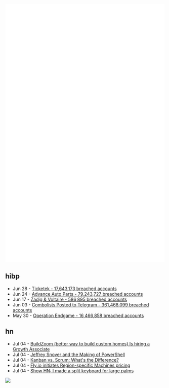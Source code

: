 ![Metrics](https://raw.githubusercontent.com/phixion/phixion/master/metrics.svg)

## hibp

<!--
for https://github.com/phixion/phixion/blob/main/.github/workflows/feeds.yml
-->
<!--START_SECTION:haveibeenpwnd-->
- Jun 28 - [Ticketek - 17,643,173 breached accounts](https://haveibeenpwned.com/PwnedWebsites#Ticketek)
- Jun 24 - [Advance Auto Parts - 79,243,727 breached accounts](https://haveibeenpwned.com/PwnedWebsites#AdvanceAutoParts)
- Jun 17 - [Zadig & Voltaire - 586,895 breached accounts](https://haveibeenpwned.com/PwnedWebsites#ZadigVoltaire)
- Jun 03 - [Combolists Posted to Telegram - 361,468,099 breached accounts](https://haveibeenpwned.com/PwnedWebsites#TelegramCombolists)
- May 30 - [Operation Endgame - 16,466,858 breached accounts](https://haveibeenpwned.com/PwnedWebsites#OperationEndgame)
<!--END_SECTION:haveibeenpwnd-->

## hn

<!--
for https://github.com/phixion/phixion/blob/main/.github/workflows/feeds.yml
-->
<!--START_SECTION:hn-->
- Jul 04 - [BuildZoom (better way to build custom homes) Is hiring a Growth Associate](https://jobs.lever.co/buildzoom)
- Jul 04 - [Jeffrey Snover and the Making of PowerShell](https://corecursive.com/building-powershell-with-jeffrey-snover/)
- Jul 04 - [Kanban vs. Scrum: What's the Difference?](https://www.leiga.com/post/kanban-vs-scrum)
- Jul 04 - [Fly.io initiates Region-specific Machines pricing](https://community.fly.io/t/fresh-produce-region-specific-machines-pricing/20690)
- Jul 04 - [Show HN: I made a split keyboard for large palms](https://www.jogmekeebs.com)
<!--END_SECTION:hn-->

<!--
for https://yhype.me
-->
![](https://hit.yhype.me/github/profile?user_id=13013670)
